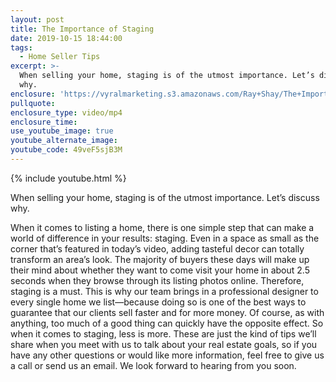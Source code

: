 ```yaml
---
layout: post
title: The Importance of Staging
date: 2019-10-15 18:44:00
tags:
  - Home Seller Tips
excerpt: >-
  When selling your home, staging is of the utmost importance. Let’s discuss
  why.
enclosure: 'https://vyralmarketing.s3.amazonaws.com/Ray+Shay/The+Importance+of+Staging.mp4'
pullquote:
enclosure_type: video/mp4
enclosure_time:
use_youtube_image: true
youtube_alternate_image:
youtube_code: 49veF5sjB3M
---
```


{% include youtube.html %}

When selling your home, staging is of the utmost importance. Let’s discuss why.

When it comes to listing a home, there is one simple step that can make a world of difference in your results: staging. Even in a space as small as the corner that’s featured in today’s video, adding tasteful decor can totally transform an area’s look. The majority of buyers these days will make up their mind about whether they want to come visit your home in about 2.5 seconds when they browse through its listing photos online. Therefore, staging is a must. This is why our team brings in a professional designer to every single home we list—because doing so is one of the best ways to guarantee that our clients sell faster and for more money. Of course, as with anything, too much of a good thing can quickly have the opposite effect. So when it comes to staging, less is more. These are just the kind of tips we’ll share when you meet with us to talk about your real estate goals, so if you have any other questions or would like more information, feel free to give us a call or send us an email. We look forward to hearing from you soon.